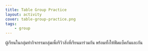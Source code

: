 ```yaml
---
title: Table Group Practice
layout: activity
cover: table-group-practice.png
tags:
    - group
---
```


ผู้เรียนในกลุ่มทำกิจกรรมกลุ่มเพื่อรีวิวสิ่งที่เรียนมาร่วมกัน พร้อมทั้งให้ฟีดแบ็คกันและกัน